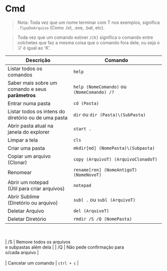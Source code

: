 # Cmd

> Nota: Toda vez que um nome terminar com T nos exemplos, significa `.TipoDoArquivo` (Como .txt, .exe, .bat, etc).

> Toda vez que um comando estiver `J[K]` significa o comando entre colchetes que faz a mesma coisa que o comando fora dele, ou seja o 'J' é igual ao 'K'.

| Descrição | Comando |
| --- | --- |
| Listar todos os<br>comandos | `help` |
| Saber mais sobre um<br> comando e seus **parâmetros** | `help (NomeComando)` ou `(NomeComando) /?` |
| Entrar numa pasta  | `cd (Pasta)` |
| Listar todos os intens do<br> diretório ou de uma pasta | `dir` ou `dir (Pasta)\(SubPasta)` |
| Abrir pasta atual na<br> janela do explorer | `start .` |
| Limpar a tela | `cls` |
| Criar uma pasta | `mkdir[md] (NomePasta)\(Subpasta)` |
| Copiar um arquivo <br>(Clonar) | `copy (ArquivoT) (ArquivoClonadoT)` |
| Renomear | `rename[ren] (NomeAntigoT) (NomeNovoT)` |
| Abrir um notepad<br>(Útil para criar arquivos) | `notepad` |
| Abrir Sublime<br>(Diretório ou arquivo) | `subl .` ou `subl (ArquivoT)` |
| Deletar Arquivo | `del (ArquivoT)` |
| Deletar Diretório | `rmdir /S /Q (NomePasta)` |
<br><br>
| /S | Remove todos os arquivos<br> e subpastas além dela |
| /Q | Não pede confirmação para<br> o/cada arquivo |
<br><br>
| Cancelar um comando | `ctrl + c` |
